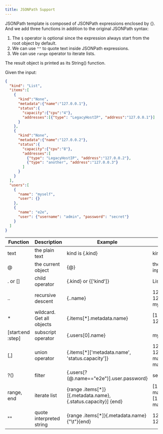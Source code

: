 ```yaml
---
title: JSONPath Support
---
```


JSONPath template is composed of JSONPath expressions enclosed by {}.
And we add three functions in addition to the original JSONPath syntax:

1. The `$` operator is optional since the expression always start from the root object by default.
2. We can use `""` to quote text inside JSONPath expressions.
3. We can use `range` operator to iterate lists.

The result object is printed as its String() function.

Given the input:

```json
{
  "kind": "List",
  "items":[
    {
      "kind":"None",
      "metadata":{"name":"127.0.0.1"},
      "status":{
        "capacity":{"cpu":"4"},
        "addresses":[{"type": "LegacyHostIP", "address":"127.0.0.1"}]
      }
    },
    {
      "kind":"None",
      "metadata":{"name":"127.0.0.2"},
      "status":{
        "capacity":{"cpu":"8"},
        "addresses":[
          {"type": "LegacyHostIP", "address":"127.0.0.2"},
          {"type": "another", "address":"127.0.0.3"}
        ]
      }
    }
  ],
  "users":[
    {
      "name": "myself",
      "user": {}
    },
    {
      "name": "e2e",
      "user": {"username": "admin", "password": "secret"}
    }
  ]
}
```

Function | Description        | Example            | Result
---------|--------------------|--------------------|------------------
text     | the plain text     | kind is {.kind}    | kind is List
@        | the current object | {@}                | the same as input
. or []  | child operator     | {.kind} or {['kind']}| List
..       | recursive descent  | {..name}           | 127.0.0.1 127.0.0.2 myself e2e
*        | wildcard. Get all objects| {.items[*].metadata.name} | [127.0.0.1 127.0.0.2]
[start:end :step] | subscript operator | {.users[0].name}| myself
[,]      | union operator     | {.items[*]['metadata.name', 'status.capacity']} | 127.0.0.1 127.0.0.2 map[cpu:4] map[cpu:8]
?()      | filter             | {.users[?(@.name=="e2e")].user.password} | secret
range, end | iterate list | {range .items[*]}[{.metadata.name}, {.status.capacity}] {end} | [127.0.0.1, map[cpu:4]] [127.0.0.2, map[cpu:8]]
""       | quote interpreted string | {range .items[*]}{.metadata.name}{"\t"}{end} | 127.0.0.1    127.0.0.2
